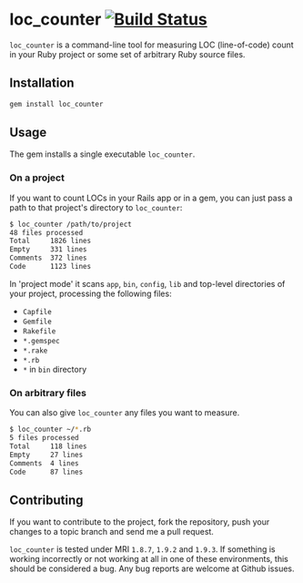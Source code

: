 # loc_counter [![Build Status](https://secure.travis-ci.org/7even/loc_counter.png)](http://travis-ci.org/7even/loc_counter)

`loc_counter` is a command-line tool for measuring LOC (line-of-code) count in your Ruby project or some set of arbitrary Ruby source files.

## Installation

``` bash
gem install loc_counter
```

## Usage

The gem installs a single executable `loc_counter`.

### On a project

If you want to count LOCs in your Rails app or in a gem, you can just pass a path to that project's directory to `loc_counter`:

``` bash
$ loc_counter /path/to/project
48 files processed
Total     1826 lines
Empty     331 lines
Comments  372 lines
Code      1123 lines
```

In 'project mode' it scans `app`, `bin`, `config`, `lib` and top-level directories of your project, processing the following files:

- `Capfile`
- `Gemfile`
- `Rakefile`
- `*.gemspec`
- `*.rake`
- `*.rb`
- `*` in `bin` directory

### On arbitrary files

You can also give `loc_counter` any files you want to measure.

``` bash
$ loc_counter ~/*.rb              
5 files processed
Total     118 lines
Empty     27 lines
Comments  4 lines
Code      87 lines
```

## Contributing

If you want to contribute to the project, fork the repository, push your changes to a topic branch and send me a pull request.

`loc_counter` is tested under MRI `1.8.7`, `1.9.2` and `1.9.3`. If something is working incorrectly or not working at all in one of these environments, this should be considered a bug. Any bug reports are welcome at Github issues.